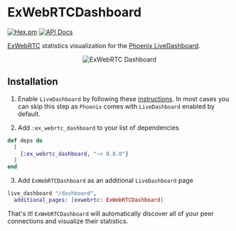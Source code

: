 # ExWebRTCDashboard

[![Hex.pm](https://img.shields.io/hexpm/v/ex_webrtc_dashboard.svg)](https://hex.pm/packages/ex_webrtc_dashboard)
[![API Docs](https://img.shields.io/badge/api-docs-yellow.svg?style=flat)](https://hexdocs.pm/ex_webrtc_dashboard)

[ExWebRTC](https://github.com/elixir-webrtc/ex_webrtc) statistics visualization for the [Phoenix LiveDashboard](https://github.com/phoenixframework/phoenix_live_dashboard).

<p align="center">
  <img src="https://raw.githubusercontent.com/elixir-webrtc/ex_webrtc_dashboard/1958992207fb6badffe386c8eb4ecad288acf981/dashboard.gif" alt="ExWebRTC Dashboard" />
</p>

## Installation

1. Enable `LiveDashboard` by following these [instructions](https://github.com/phoenixframework/phoenix_live_dashboard?tab=readme-ov-file#installation).
   In most cases you can skip this step as `Phoenix` comes with `LiveDashboard` enabled by default.

2. Add `:ex_webrtc_dashboard` to your list of dependencies

```elixir
def deps do
  [
    {:ex_webrtc_dashboard, "~> 0.8.0"}
  ]
end
```

3. Add `ExWebRTCDashboard` as an additional `LiveDashboard` page

```elixir
live_dashboard "/dashboard",
  additional_pages: [exwebrtc: ExWebRTCDashboard]
```

That's it!
`ExWebRTCDashboard` will automatically discover all of your peer connections and visualize their statistics.
